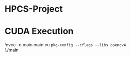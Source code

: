 ﻿# HPCS-Project


# CUDA Execution
<italic>!nvcc -o main main.cu `pkg-config --cflags --libs opencv4`</italic></br>
<italic>!./main</italic>
